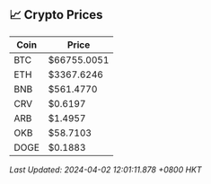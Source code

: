 ## 📈 Crypto Prices

| Coin | Price |
| ---- | ----- |
| BTC | $66755.0051 |
| ETH | $3367.6246 |
| BNB | $561.4770 |
| CRV | $0.6197 |
| ARB | $1.4957 |
| OKB | $58.7103 |
| DOGE | $0.1883 |

_Last Updated: 2024-04-02 12:01:11.878 +0800 HKT_